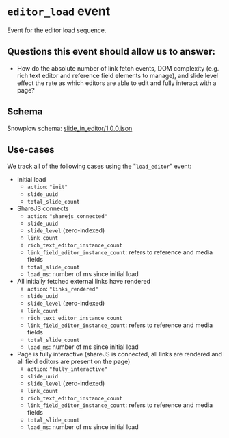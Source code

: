 # `editor_load` event
Event for the editor load sequence.

## Questions this event should allow us to answer:

* How do the absolute number of link fetch events, DOM complexity (e.g. rich
  text editor and reference field elements to manage), and slide level effect
  the rate as which editors are able to edit and fully interact with a page?

## Schema

Snowplow schema: [slide_in_editor/1.0.0.json](https://github.com/contentful/com.contentful-schema-registry/blob/master/schemas/com.contentful/editor_load/jsonschema/1-0-0)

## Use-cases

We track all of the following cases using the "`load_editor`" event:

* Initial load
  * `action`: `"init"`
  * `slide_uuid`
  * `total_slide_count`
* ShareJS connects
  * `action`: `"sharejs_connected"`
  * `slide_uuid`
  * `slide_level` (zero-indexed)
  * `link_count`
  * `rich_text_editor_instance_count`
  * `link_field_editor_instance_count`: refers to reference and media fields
  * `total_slide_count`
  * `load_ms`: number of ms since initial load
* All initially fetched external links have rendered
  * `action`: `"links_rendered"`
  * `slide_uuid`
  * `slide_level` (zero-indexed)
  * `link_count`
  * `rich_text_editor_instance_count`
  * `link_field_editor_instance_count`: refers to reference and media fields
  * `total_slide_count`
  * `load_ms`: number of ms since initial load
* Page is fully interactive (shareJS is connected, all links are rendered and
  all field editors are present on the page)
  * `action`: `"fully_interactive"`
  * `slide_uuid`
  * `slide_level` (zero-indexed)
  * `link_count`
  * `rich_text_editor_instance_count`
  * `link_field_editor_instance_count`: refers to reference and media fields
  * `total_slide_count`
  * `load_ms`: number of ms since initial load
